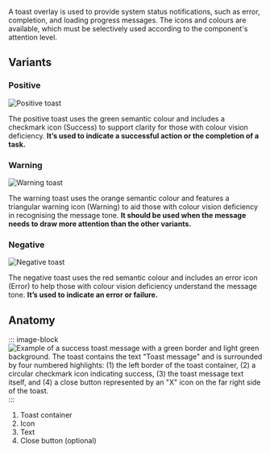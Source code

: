 A toast overlay is used to provide system status notifications, such as error, completion, and loading progress messages. The icons and colours are available, which must be selectively used according to the component's attention level.

## Variants

### Positive


<div class="grid grid-cols-2 gap-24">
  <div class="py-16">
    <img src="/components/toast/overview-variants-positive.svg" alt="Positive toast" />
  </div>

  <div class="py-16">

The positive toast uses the green semantic colour and includes a checkmark icon (Success) to support clarity for those with colour vision deficiency. **It’s used to indicate a successful action or the completion of a task.**

  </div>
</div>

### Warning

<div class="grid grid-cols-2 gap-24">
  <div class="py-16">
    <img src="/components/toast/overview-variants-warning.svg" alt="Warning toast" />
  </div>

  <div class="py-16">

  The warning toast uses the orange semantic colour and features a triangular warning icon (Warning) to aid those with colour vision deficiency in recognising the message tone. **It should be used when the message needs to draw more attention than the other variants.**

  </div>
</div>

### Negative

<div class="grid grid-cols-2 gap-24">
  <div class="py-16">
    <img src="/components/toast/overview-variants-negative.svg" alt="Negative toast" />
  </div>

  <div class="py-16">

  The negative toast uses the red semantic colour and includes an error icon (Error) to help those with colour vision deficiency understand the message tone. **It’s used to indicate an error or failure.**

  </div>
</div>

## Anatomy

::: image-block
![Example of a success toast message with a green border and light green background. The toast contains the text "Toast message" and is surrounded by four numbered highlights: (1) the left border of the toast container, (2) a circular checkmark icon indicating success, (3) the toast message text itself, and (4) a close button represented by an "X" icon on the far right side of the toast.](/components/toast/toast-anatomy.svg)
:::

1. Toast container
2. Icon
3. Text
4. Close button (optional)